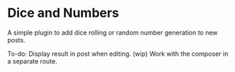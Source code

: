 # Dice and Numbers

A simple plugin to add dice rolling or random number generation to new posts. 

To-do:
Display result in post when editing. (wip)
Work with the composer in a separate route.
